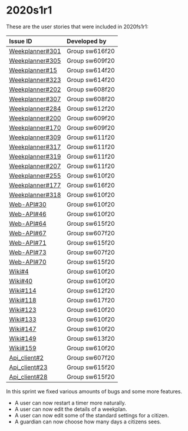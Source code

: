 # 2020s1r1

These are the user stories that were included in 2020fs1r1:

| Issue ID | Developed by |
| :--- | :--- |
|[Weekplanner#301](https://github.com/aau-giraf/weekplanner/issues/310)     |Group sw616f20|
|[Weekplanner#305](https://github.com/aau-giraf/weekplanner/issues/305)     |Group sw609f20|
|[Weekplanner#15](https://github.com/aau-giraf/weekplanner/issues/15)       |Group sw614f20|
|[Weekplanner#323](https://github.com/aau-giraf/weekplanner/issues/323)     |Group sw614f20|
|[Weekplanner#202](https://github.com/aau-giraf/weekplanner/issues/202)     |Group sw608f20|
|[Weekplanner#307](https://github.com/aau-giraf/weekplanner/issues/307)     |Group sw608f20|
|[Weekplanner#284](https://github.com/aau-giraf/weekplanner/issues/284)     |Group sw612f20|
|[Weekplanner#200](https://github.com/aau-giraf/weekplanner/issues/200)     |Group sw609f20|
|[Weekplanner#170](https://github.com/aau-giraf/weekplanner/issues/170)     |Group sw609f20|
|[Weekplanner#309](https://github.com/aau-giraf/weekplanner/issues/309)     |Group sw611f20|
|[Weekplanner#317](https://github.com/aau-giraf/weekplanner/issues/317)     |Group sw611f20|
|[Weekplanner#319](https://github.com/aau-giraf/weekplanner/issues/319)     |Group sw611f20|
|[Weekplanner#207](https://github.com/aau-giraf/weekplanner/issues/207)     |Group sw611f20|
|[Weekplanner#255](https://github.com/aau-giraf/weekplanner/issues/255)     |Group sw610f20|
|[Weekplanner#177](https://github.com/aau-giraf/weekplanner/issues/177)     |Group sw616f20|
|[Weekplanner#318](https://github.com/aau-giraf/weekplanner/issues/318)     |Group sw610f20|
|[Web-API#30](https://github.com/aau-giraf/web-api/issues/30)               |Group sw610f20|
|[Web-API#46](https://github.com/aau-giraf/web-api/issues/46)               |Group sw610f20|
|[Web-API#64](https://github.com/aau-giraf/web-api/issues/64)               |Group sw615f20|
|[Web-API#67](https://github.com/aau-giraf/web-api/issues/67)               |Group sw607f20|
|[Web-API#71](https://github.com/aau-giraf/web-api/issues/71)               |Group sw615f20|
|[Web-API#73](https://github.com/aau-giraf/web-api/issues/73)               |Group sw607f20|
|[Web-API#70](https://github.com/aau-giraf/web-api/issues/70)               |Group sw615f20|
|[Wiki#4](https://github.com/aau-giraf/wiki/issues/4)                       |Group sw610f20|
|[Wiki#40](https://github.com/aau-giraf/wiki/issues/40)                     |Group sw610f20|
|[Wiki#114](https://github.com/aau-giraf/wiki/issues/114)                   |Group sw612f20|
|[Wiki#118](https://github.com/aau-giraf/wiki/issues/118)                   |Group sw617f20|
|[Wiki#123](https://github.com/aau-giraf/wiki/issues/123)                   |Group sw610f20|
|[Wiki#133](https://github.com/aau-giraf/wiki/issues/133)                   |Group sw610f20|
|[Wiki#147](https://github.com/aau-giraf/wiki/issues/147)                   |Group sw610f20|
|[Wiki#149](https://github.com/aau-giraf/wiki/issues/149)                   |Group sw613f20|
|[Wiki#159](https://github.com/aau-giraf/wiki/issues/159)                   |Group sw610f20|
|[Api_client#2](https://github.com/aau-giraf/api_client/issues/2)           |Group sw607f20|
|[Api_client#23](https://github.com/aau-giraf/api_client/issues/23)         |Group sw615f20|
|[Api_client#28](https://github.com/aau-giraf/api_client/issues/28)         |Group sw615f20|

In this sprint we fixed various amounts of bugs and some more features.

- A user can now restart a timer more naturally.
- A user can now edit the details of a weekplan.
- A user can now edit some of the standard settings for a citizen.
- A guardian can now choose how many days a citizens sees.
